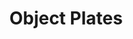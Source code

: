 ---
title: Object Plates
layout: table-of-contents
presentation: list
order: 219
contributor:
    - id: kit-bernal
outputs: none
toc: true
menu: true
linked_page: false
---